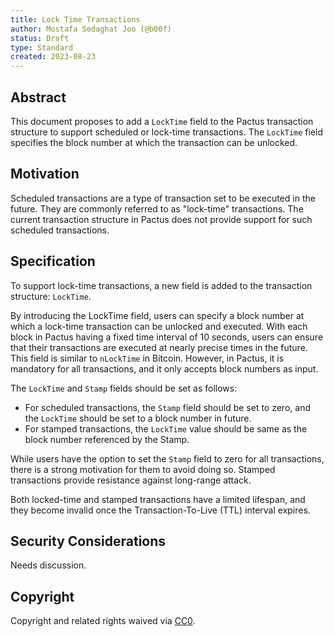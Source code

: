 ```yaml
---
title: Lock Time Transactions
author: Mostafa Sedaghat Joo (@b00f)
status: Draft
type: Standard
created: 2023-08-23
---
```


## Abstract

This document proposes to add a `LockTime` field to the Pactus transaction structure to
support scheduled or lock-time transactions.
The `LockTime` field specifies the block number at which the transaction can be unlocked.

## Motivation

Scheduled transactions are a type of transaction set to be executed in the future.
They are commonly referred to as "lock-time" transactions.
The current transaction structure in Pactus does not provide support for such scheduled transactions.

## Specification

To support lock-time transactions, a new field is added to the transaction structure: `LockTime`.

By introducing the LockTime field, users can specify a block number at which a lock-time transaction can be unlocked and executed.
With each block in Pactus having a fixed time interval of 10 seconds, users can ensure that their transactions are executed
at nearly precise times in the future.
This field is similar to `nLockTime` in Bitcoin.
However, in Pactus, it is mandatory for all transactions, and it only accepts block numbers as input.

The `LockTime` and `Stamp` fields should be set as follows:

- For scheduled transactions, the `Stamp` field should be set to zero, and the `LockTime` should be set to a block number in future.
- For stamped transactions, the `LockTime` value should be same as the block number referenced by the Stamp.

While users have the option to set the `Stamp` field to zero for all transactions,
there is a strong motivation for them to avoid doing so.
Stamped transactions provide resistance against long-range attack.

Both locked-time and stamped transactions have a limited lifespan,
and they become invalid once the Transaction-To-Live (TTL) interval expires.

## Security Considerations

<!--
  All PIPs must contain a section that discusses the security implications/considerations relevant to the proposed change. Include information that might be important for security discussions, surfaces risks and can be used throughout the life cycle of the proposal. For example, include security-relevant design decisions, concerns, important discussions, implementation-specific guidance and pitfalls, an outline of threats and risks and how they are being addressed. PIP submissions missing the "Security Considerations" section will be rejected. An PIP cannot proceed to status "Final" without a Security Considerations discussion deemed sufficient by the reviewers.

  The current placeholder is acceptable for a draft.

  TODO: Remove this comment before submitting
-->

Needs discussion.

## Copyright

Copyright and related rights waived via [CC0](../LICENSE.md).
